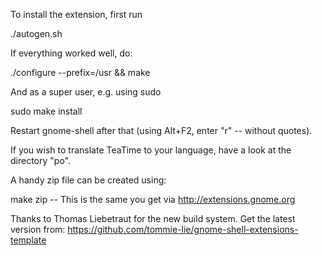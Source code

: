 To install the extension, first run

./autogen.sh

If everything worked well, do:

./configure --prefix=/usr &&
make

And as a super user, e.g. using sudo

sudo make install

Restart gnome-shell after that (using Alt+F2, enter "r" -- without quotes).

If you wish to translate TeaTime to your language, have a look at the directory "po".

A handy zip file can be created using:

make zip   -- This is the same you get via http://extensions.gnome.org


Thanks to  Thomas Liebetraut for the new build system.
Get the latest version from:  https://github.com/tommie-lie/gnome-shell-extensions-template
